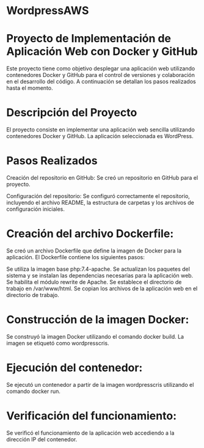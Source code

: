 # WordpressAWS
# Proyecto de Implementación de Aplicación Web con Docker y GitHub
Este proyecto tiene como objetivo desplegar una aplicación web utilizando contenedores Docker y GitHub para el control de versiones y colaboración en el desarrollo del código. A continuación se detallan los pasos realizados hasta el momento.

# Descripción del Proyecto
El proyecto consiste en implementar una aplicación web sencilla utilizando contenedores Docker y GitHub. La aplicación seleccionada es WordPress.

# Pasos Realizados
Creación del repositorio en GitHub: Se creó un repositorio en GitHub para el proyecto.

Configuración del repositorio: Se configuró correctamente el repositorio, incluyendo el archivo README, la estructura de carpetas y los archivos de configuración iniciales.

# Creación del archivo Dockerfile: 
Se creó un archivo Dockerfile que define la imagen de Docker para la aplicación. El Dockerfile contiene los siguientes pasos:

Se utiliza la imagen base php:7.4-apache.
Se actualizan los paquetes del sistema y se instalan las dependencias necesarias para la aplicación web.
Se habilita el módulo rewrite de Apache.
Se establece el directorio de trabajo en /var/www/html.
Se copian los archivos de la aplicación web en el directorio de trabajo.
# Construcción de la imagen Docker: 
Se construyó la imagen Docker utilizando el comando docker build. La imagen se etiquetó como wordpresscris.

# Ejecución del contenedor:
Se ejecutó un contenedor a partir de la imagen wordpresscris utilizando el comando docker run.

# Verificación del funcionamiento: 
Se verificó el funcionamiento de la aplicación web accediendo a la dirección IP del contenedor.
